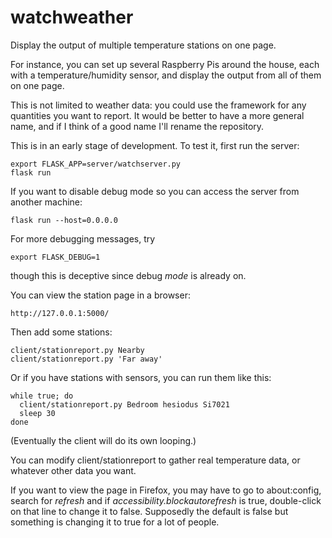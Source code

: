 # watchweather

Display the output of multiple temperature stations on one page.

For instance, you can set up several Raspberry Pis around the house,
each with a temperature/humidity sensor, and display the output from
all of them on one page.

This is not limited to weather data: you could use the framework for
any quantities you want to report. It would be better to have a
more general name, and if I think of a good name I'll rename the
repository.

This is in an early stage of development. To test it, first run the server:

```
export FLASK_APP=server/watchserver.py
flask run
```

If you want to disable debug mode so you can access the server
from another machine:
```
flask run --host=0.0.0.0
```

For more debugging messages, try
```
export FLASK_DEBUG=1
```
though this is deceptive since debug *mode* is already on.

You can view the station page in a browser:
```
http://127.0.0.1:5000/
```

Then add some stations:
```
client/stationreport.py Nearby
client/stationreport.py 'Far away'
```

Or if you have stations with sensors, you can run them like this:
```
while true; do
  client/stationreport.py Bedroom hesiodus Si7021
  sleep 30
done
```

(Eventually the client will do its own looping.)

You can modify client/stationreport to gather real temperature
data, or whatever other data you want.

If you want to view the page in Firefox, you may have to go to
about:config, search for *refresh* and if *accessibility.blockautorefresh*
is true, double-click on that line to change it to false.
Supposedly the default is false but something is changing it to true
for a lot of people.
